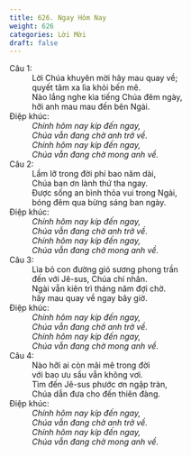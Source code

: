 ```yaml
---
title: 626. Ngay Hôm Nay
weight: 626
categories: Lời Mời
draft: false
---
```

<dl><dt>Câu 1:</dt><dd data-verse="1">Lời Chúa khuyên mời hãy mau quay về; <br/>quyết tâm xa lìa khỏi bến mê. <br/>Nào lắng nghe kìa tiếng Chúa đêm ngày, <br/>hỡi anh mau mau đến bên Ngài. </dd><dt>Điệp khúc:</dt><dd data-chorus="1"><em>Chính hôm nay kíp đến ngay, <br/>Chúa vẫn đang chờ anh trở về. <br/>Chính hôm nay kíp đến ngay, <br/>Chúa vẫn đang chờ mong anh về. </em></dd><dt>Câu 2:</dt><dd data-verse="2">Lầm lỡ trong đời phí bao năm dài, <br/>Chúa ban ơn lành thứ tha ngay. <br/>Được sống an bình thỏa vui trong Ngài, <br/>bóng đêm qua bừng sáng ban ngày. </dd><dt>Điệp khúc:</dt><dd data-chorus="1"><em>Chính hôm nay kíp đến ngay, <br/>Chúa vẫn đang chờ anh trở về. <br/>Chính hôm nay kíp đến ngay, <br/>Chúa vẫn đang chờ mong anh về. </em></dd><dt>Câu 3:</dt><dd data-verse="3">Lìa bỏ con đường gió sương phong trần <br/>đến với Jê-sus, Chúa chí nhân. <br/>Ngài vẫn kiên trì tháng năm đợi chờ. <br/>hãy mau quay về ngay bây giờ. </dd><dt>Điệp khúc:</dt><dd data-chorus="1"><em>Chính hôm nay kíp đến ngay, <br/>Chúa vẫn đang chờ anh trở về. <br/>Chính hôm nay kíp đến ngay, <br/>Chúa vẫn đang chờ mong anh về. </em></dd><dt>Câu 4:</dt><dd data-verse="4">Nào hỡi ai còn mãi mê trong đời <br/>với bao ưu sầu vẫn không vơi. <br/>Tìm đến Jê-sus phước ơn ngập tràn, <br/>Chúa dẫn đưa cho đến thiên đàng. </dd><dt>Điệp khúc:</dt><dd data-chorus="1"><em>Chính hôm nay kíp đến ngay, <br/>Chúa vẫn đang chờ anh trở về. <br/>Chính hôm nay kíp đến ngay, <br/>Chúa vẫn đang chờ mong anh về. </em></dd></dl>